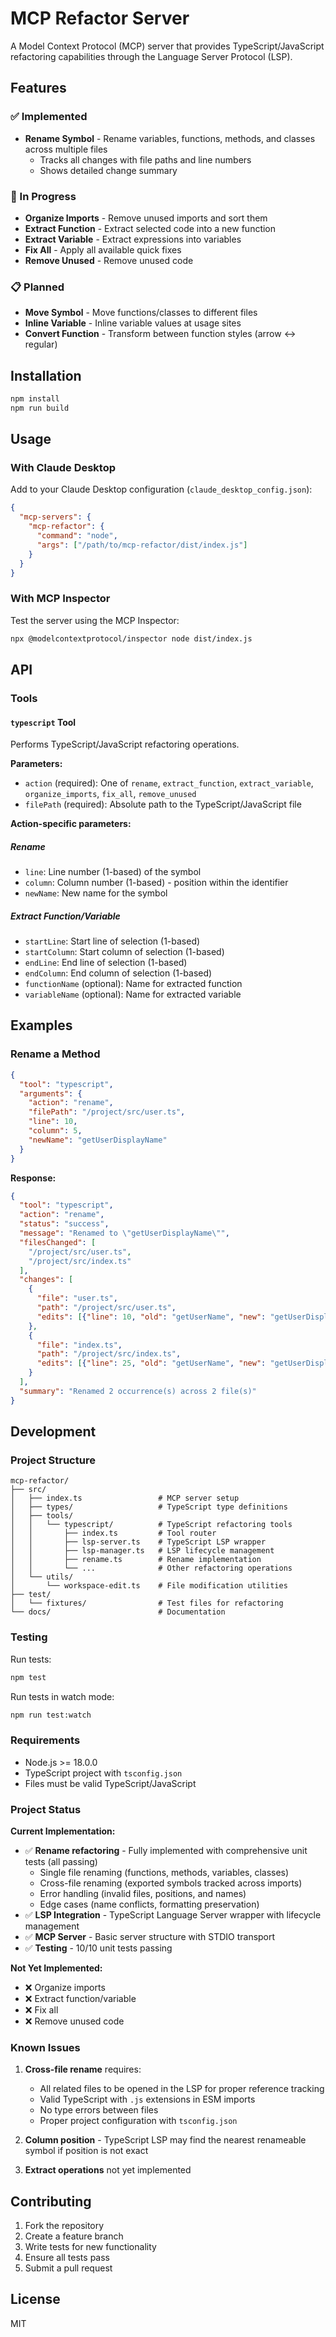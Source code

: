 # MCP Refactor Server

A Model Context Protocol (MCP) server that provides TypeScript/JavaScript refactoring capabilities through the Language Server Protocol (LSP).

## Features

### ✅ Implemented
- **Rename Symbol** - Rename variables, functions, methods, and classes across multiple files
  - Tracks all changes with file paths and line numbers
  - Shows detailed change summary

### 🚧 In Progress
- **Organize Imports** - Remove unused imports and sort them
- **Extract Function** - Extract selected code into a new function
- **Extract Variable** - Extract expressions into variables
- **Fix All** - Apply all available quick fixes
- **Remove Unused** - Remove unused code

### 📋 Planned
- **Move Symbol** - Move functions/classes to different files
- **Inline Variable** - Inline variable values at usage sites
- **Convert Function** - Transform between function styles (arrow ↔ regular)

## Installation

```bash
npm install
npm run build
```

## Usage

### With Claude Desktop

Add to your Claude Desktop configuration (`claude_desktop_config.json`):

```json
{
  "mcp-servers": {
    "mcp-refactor": {
      "command": "node",
      "args": ["/path/to/mcp-refactor/dist/index.js"]
    }
  }
}
```

### With MCP Inspector

Test the server using the MCP Inspector:

```bash
npx @modelcontextprotocol/inspector node dist/index.js
```

## API

### Tools

#### `typescript` Tool

Performs TypeScript/JavaScript refactoring operations.

**Parameters:**
- `action` (required): One of `rename`, `extract_function`, `extract_variable`, `organize_imports`, `fix_all`, `remove_unused`
- `filePath` (required): Absolute path to the TypeScript/JavaScript file

**Action-specific parameters:**

##### Rename
- `line`: Line number (1-based) of the symbol
- `column`: Column number (1-based) - position within the identifier
- `newName`: New name for the symbol

##### Extract Function/Variable
- `startLine`: Start line of selection (1-based)
- `startColumn`: Start column of selection (1-based)
- `endLine`: End line of selection (1-based)
- `endColumn`: End column of selection (1-based)
- `functionName` (optional): Name for extracted function
- `variableName` (optional): Name for extracted variable

## Examples

### Rename a Method

```json
{
  "tool": "typescript",
  "arguments": {
    "action": "rename",
    "filePath": "/project/src/user.ts",
    "line": 10,
    "column": 5,
    "newName": "getUserDisplayName"
  }
}
```

**Response:**
```json
{
  "tool": "typescript",
  "action": "rename",
  "status": "success",
  "message": "Renamed to \"getUserDisplayName\"",
  "filesChanged": [
    "/project/src/user.ts",
    "/project/src/index.ts"
  ],
  "changes": [
    {
      "file": "user.ts",
      "path": "/project/src/user.ts",
      "edits": [{"line": 10, "old": "getUserName", "new": "getUserDisplayName"}]
    },
    {
      "file": "index.ts",
      "path": "/project/src/index.ts",
      "edits": [{"line": 25, "old": "getUserName", "new": "getUserDisplayName"}]
    }
  ],
  "summary": "Renamed 2 occurrence(s) across 2 file(s)"
}
```

## Development

### Project Structure

```
mcp-refactor/
├── src/
│   ├── index.ts                 # MCP server setup
│   ├── types/                   # TypeScript type definitions
│   ├── tools/
│   │   └── typescript/          # TypeScript refactoring tools
│   │       ├── index.ts         # Tool router
│   │       ├── lsp-server.ts    # TypeScript LSP wrapper
│   │       ├── lsp-manager.ts   # LSP lifecycle management
│   │       ├── rename.ts        # Rename implementation
│   │       └── ...              # Other refactoring operations
│   └── utils/
│       └── workspace-edit.ts    # File modification utilities
├── test/
│   └── fixtures/                # Test files for refactoring
└── docs/                        # Documentation

```

### Testing

Run tests:
```bash
npm test
```

Run tests in watch mode:
```bash
npm run test:watch
```

### Requirements

- Node.js >= 18.0.0
- TypeScript project with `tsconfig.json`
- Files must be valid TypeScript/JavaScript

### Project Status

**Current Implementation:**
- ✅ **Rename refactoring** - Fully implemented with comprehensive unit tests (all passing)
  - Single file renaming (functions, methods, variables, classes)
  - Cross-file renaming (exported symbols tracked across imports)
  - Error handling (invalid files, positions, and names)
  - Edge cases (name conflicts, formatting preservation)
- ✅ **LSP Integration** - TypeScript Language Server wrapper with lifecycle management
- ✅ **MCP Server** - Basic server structure with STDIO transport
- ✅ **Testing** - 10/10 unit tests passing

**Not Yet Implemented:**
- ❌ Organize imports
- ❌ Extract function/variable
- ❌ Fix all
- ❌ Remove unused code

### Known Issues

1. **Cross-file rename** requires:
   - All related files to be opened in the LSP for proper reference tracking
   - Valid TypeScript with `.js` extensions in ESM imports
   - No type errors between files
   - Proper project configuration with `tsconfig.json`

2. **Column position** - TypeScript LSP may find the nearest renameable symbol if position is not exact

3. **Extract operations** not yet implemented

## Contributing

1. Fork the repository
2. Create a feature branch
3. Write tests for new functionality
4. Ensure all tests pass
5. Submit a pull request

## License

MIT